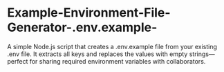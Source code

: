 # Example-Environment-File-Generator-.env.example-
A simple Node.js script that creates a .env.example file from your existing .env file. It extracts all keys and replaces the values with empty strings—perfect for sharing required environment variables with collaborators.
